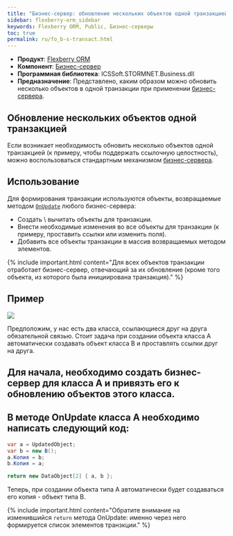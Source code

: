 ```yaml
---
title: "Бизнес-сервер: обновление нескольких объектов одной транзакцией"
sidebar: flexberry-orm_sidebar
keywords: Flexberry ORM, Public, Бизнес-серверы
toc: true
permalink: ru/fo_b-s-transact.html
---
```

* **Продукт**: [Flexberry ORM](fo_flexberry-o-r-m.html)
* **Компонент**: [Бизнес-сервер](fo_business-logic.html)
* **Программная библиотека**: ICSSoft.STORMNET.Business.dll
* **Предназначение**: Представлено, каким образом можно обновить несколько объектов в одной транзакции при применении [бизнес-сервера](fo_business-logic.html).

## Обновление нескольких объектов одной транзакцией
Если возникает необходимость обновить несколько объектов одной транзакцией (к примеру, чтобы поддержать ссылочную целостность), можно воспользоваться стандартным механизмом [бизнес-сервера](fo_business--servers--wrapper--business--facade.html).

## Использование
Для формирования транзакции используются объекты, возвращаемые методом [`OnUpdate`](b-s-example.html) любого бизнес-сервера:

* Создать \ вычитать объекты для транзакции.
* Внести необходимые изменения во все объекты для транзакции (к примеру, проставить ссылки или изменить поля).
* Добавить все объекты транзакции в массив возвращаемых методом элементов.

{% include important.html content="Для всех объектов транзакции отработает бизнес-сервер, отвечающий за их обновление (кроме того объекта, из которого была инициирована транзакция)." %}

## Пример

![](/images/pages/products/flexberry-orm/bsexample.jpg)

Предположим, у нас есть два класса, ссылающиеся друг на друга обязательной связью. Стоит задача при создании объекта класса A автоматически создавать объект класса В и проставлять ссылки друг на друга.

## Для начала, необходимо создать бизнес-сервер для класса A и привязть его к обновлению объектов этого класса.
## В методе OnUpdate класса A необходимо написать следующий код:

```cs
var a = UpdatedObject;
var b = new B();
a.Копия = b;
b.Копия = a;

return new DataObject[2] { a, b }; 
```

Теперь, при создании объекта типа А автоматически будет создаваться его копия - объект типа В.

{% include important.html content="Обратите внимание на изменившийся `return` метода OnUpdate: именно через него формируется список элементов транзкции." %}

